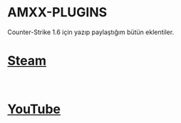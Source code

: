# AMXX-PLUGINS
Counter-Strike 1.6 için yazıp paylaştığım bütün eklentiler. 

# [Steam](https://steamcommunity.com/id/Yek-ta/)
<br>

# [YouTube](https://www.youtube.com/user/CSmiLeFaCe)
<br>

